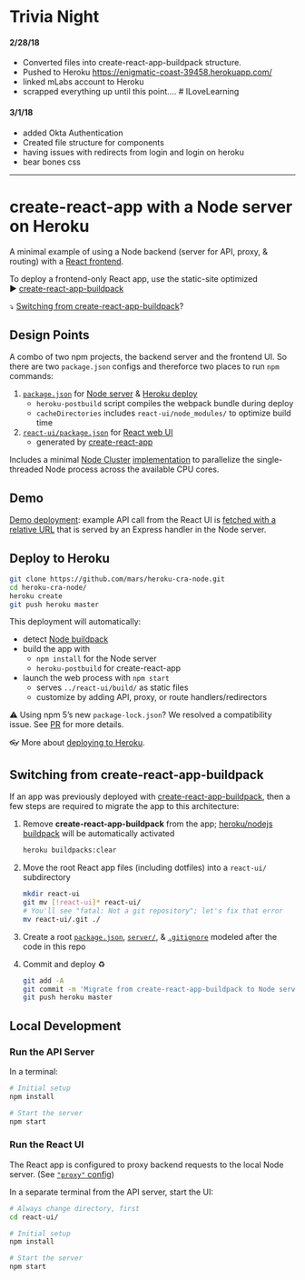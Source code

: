 
# Trivia Night

#### 2/28/18
- Converted files into create-react-app-buildpack structure.
- Pushed to Heroku https://enigmatic-coast-39458.herokuapp.com/
- linked mLabs account to Heroku
- scrapped everything up until this point.... # ILoveLearning

#### 3/1/18
- added Okta Authentication
- Created file structure for components
- having issues with redirects from login and login on heroku
- bear bones css






----

# create-react-app with a Node server on Heroku

A minimal example of using a Node backend (server for API, proxy, & routing) with a [React frontend](https://github.com/facebookincubator/create-react-app).

To deploy a frontend-only React app, use the static-site optimized  
▶️ [create-react-app-buildpack](https://github.com/mars/create-react-app-buildpack)

⤵️ [Switching from create-react-app-buildpack](#switching-from-create-react-app-buildpack)?


## Design Points

A combo of two npm projects, the backend server and the frontend UI. So there are two `package.json` configs and thereforce two places to run `npm` commands:

  1. [`package.json`](package.json) for [Node server](server/) & [Heroku deploy](https://devcenter.heroku.com/categories/deployment)
      * `heroku-postbuild` script compiles the webpack bundle during deploy
      * `cacheDirectories` includes `react-ui/node_modules/` to optimize build time
  2. [`react-ui/package.json`](react-ui/package.json) for [React web UI](react-ui/)
      * generated by [create-react-app](https://github.com/facebookincubator/create-react-app)

Includes a minimal [Node Cluster](https://nodejs.org/docs/latest-v8.x/api/cluster.html) [implementation](server/index.js) to parallelize the single-threaded Node process across the available CPU cores.

## Demo

[Demo deployment](https://cra-node.herokuapp.com/): example API call from the React UI is [fetched with a relative URL](react-ui/src/App.js#L16) that is served by an Express handler in the Node server.


## Deploy to Heroku

```bash
git clone https://github.com/mars/heroku-cra-node.git
cd heroku-cra-node/
heroku create
git push heroku master
```

This deployment will automatically:

  * detect [Node buildpack](https://elements.heroku.com/buildpacks/heroku/heroku-buildpack-nodejs)
  * build the app with
    * `npm install` for the Node server
    * `heroku-postbuild` for create-react-app
  * launch the web process with `npm start`
    * serves `../react-ui/build/` as static files
    * customize by adding API, proxy, or route handlers/redirectors

⚠️ Using npm 5’s new `package-lock.json`? We resolved a compatibility issue. See [PR](https://github.com/mars/heroku-cra-node/pull/10) for more details.

👓 More about [deploying to Heroku](https://devcenter.heroku.com/categories/deployment).


## Switching from create-react-app-buildpack

If an app was previously deployed with [create-react-app-buildpack](https://github.com/mars/create-react-app-buildpack), then a few steps are required to migrate the app to this architecture:

1. Remove **create-react-app-buildpack** from the app; [heroku/nodejs buildpack](https://devcenter.heroku.com/articles/nodejs-support#activation) will be automatically activated

    ```bash
    heroku buildpacks:clear
    ```
1. Move the root React app files (including dotfiles) into a `react-ui/` subdirectory

    ```bash
    mkdir react-ui
    git mv [!react-ui]* react-ui/
    # You'll see "fatal: Not a git repository"; let's fix that error
    mv react-ui/.git ./
    ```
1. Create a root [`package.json`](package.json), [`server/`](server/), & [`.gitignore`](.gitignore) modeled after the code in this repo
1. Commit and deploy ♻️

    ```bash
    git add -A
    git commit -m 'Migrate from create-react-app-buildpack to Node server'
    git push heroku master
    ```


## Local Development

### Run the API Server

In a terminal:

```bash
# Initial setup
npm install

# Start the server
npm start
```


### Run the React UI

The React app is configured to proxy backend requests to the local Node server. (See [`"proxy"` config](react-ui/package.json))

In a separate terminal from the API server, start the UI:

```bash
# Always change directory, first
cd react-ui/

# Initial setup
npm install

# Start the server
npm start
```
